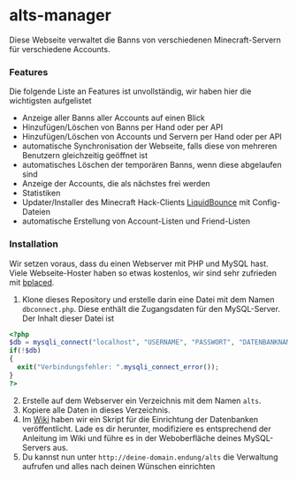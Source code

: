# alts-manager

Diese Webseite verwaltet die Banns von verschiedenen Minecraft-Servern für verschiedene Accounts.

### Features
Die folgende Liste an Features ist unvollständig, wir haben hier die wichtigsten aufgelistet
- Anzeige aller Banns aller Accounts auf einen Blick
- Hinzufügen/Löschen von Banns per Hand oder per API
- Hinzufügen/Löschen von Accounts und Servern per Hand oder per API
- automatische Synchronisation der Webseite, falls diese von mehreren Benutzern gleichzeitig geöffnet ist
- automatisches Löschen der temporären Banns, wenn diese abgelaufen sind
- Anzeige der Accounts, die als nächstes frei werden
- Statistiken
- Updater/Installer des Minecraft Hack-Clients [LiquidBounce](https://liquidbounce.net) mit Config-Dateien
- automatische Erstellung von Account-Listen und Friend-Listen

### Installation
Wir setzen voraus, dass du einen Webserver mit PHP und MySQL hast. Viele Webseite-Hoster haben so etwas kostenlos, wir sind sehr zufrieden mit [bplaced](https://www.bplaced.net).

1. Klone dieses Repository und erstelle darin eine Datei mit dem Namen `dbconnect.php`. Diese enthält die Zugangsdaten für den MySQL-Server. Der Inhalt dieser Datei ist
```php
<?php
$db = mysqli_connect("localhost", "USERNAME", "PASSWORT", "DATENBANKNAME");
if(!$db)
{
  exit("Verbindungsfehler: ".mysqli_connect_error());
}
?>
```
2. Erstelle auf dem Webserver ein Verzeichnis mit dem Namen `alts`.
3. Kopiere alle Daten in dieses Verzeichnis.
4. Im [Wiki](https://github.com/henrydatei/alts-manager/wiki/Datenbank-Einrichtung) haben wir ein Skript für die Einrichtung der Datenbanken veröffentlicht. Lade es dir herunter, modifiziere es entsprechend der Anleitung im Wiki und führe es in der Weboberfläche deines MySQL-Servers aus.
5. Du kannst nun unter `http://deine-domain.endung/alts` die Verwaltung aufrufen und alles nach deinen Wünschen einrichten
